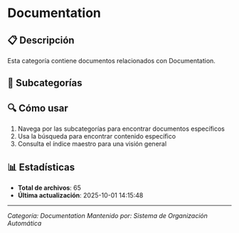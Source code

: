 # Documentation

## 📋 Descripción
Esta categoría contiene documentos relacionados con Documentation.

## 📁 Subcategorías

## 🔍 Cómo usar
1. Navega por las subcategorías para encontrar documentos específicos
2. Usa la búsqueda para encontrar contenido específico
3. Consulta el índice maestro para una visión general

## 📊 Estadísticas
- **Total de archivos**: 65 
- **Última actualización**: 2025-10-01 14:15:48

---
*Categoría: Documentation*
*Mantenido por: Sistema de Organización Automática*
